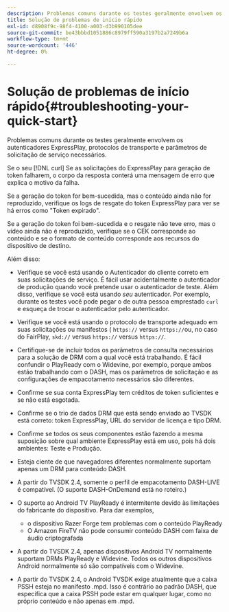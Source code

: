```yaml
---
description: Problemas comuns durante os testes geralmente envolvem os autenticadores ExpressPlay, protocolos de transporte e parâmetros de solicitação de serviço necessários.
title: Solução de problemas de início rápido
exl-id: d8908f9c-98f4-4100-a003-d3b990105dee
source-git-commit: be43bbbd1051886c8979ff590a3197b2a7249b6a
workflow-type: tm+mt
source-wordcount: '446'
ht-degree: 0%

---
```


# Solução de problemas de início rápido{#troubleshooting-your-quick-start}

Problemas comuns durante os testes geralmente envolvem os autenticadores ExpressPlay, protocolos de transporte e parâmetros de solicitação de serviço necessários.

Se o seu [!DNL curl] Se as solicitações do ExpressPlay para geração de token falharem, o corpo da resposta conterá uma mensagem de erro que explica o motivo da falha.

Se a geração do token for bem-sucedida, mas o conteúdo ainda não for reproduzido, verifique os logs de resgate do token ExpressPlay para ver se há erros como &quot;Token expirado&quot;.

Se a geração do token foi bem-sucedida e o resgate não teve erro, mas o vídeo ainda não é reproduzido, verifique se o CEK corresponde ao conteúdo e se o formato de conteúdo corresponde aos recursos do dispositivo de destino.

Além disso:

* Verifique se você está usando o Autenticador do cliente correto em suas solicitações de serviço. É fácil usar acidentalmente o autenticador de produção quando você pretende usar o autenticador de teste. Além disso, verifique se você está usando *seu* autenticador. Por exemplo, durante os testes você pode pegar o de outra pessoa emprestado `curl` e esqueça de trocar o autenticador pelo autenticador.

* Verifique se você está usando o protocolo de transporte adequado em suas solicitações ou manifestos ( `https://` versus `https://`ou, no caso do FairPlay, `skd://` versus `https://` versus `https://`.

* Certifique-se de incluir todos os parâmetros de consulta necessários para a solução de DRM com a qual você está trabalhando. É fácil confundir o PlayReady com o Widevine, por exemplo, porque ambos estão trabalhando com o DASH, mas os parâmetros de solicitação e as configurações de empacotamento necessários são diferentes.
* Confirme se sua conta ExpressPlay tem créditos de token suficientes e se não está esgotada.
* Confirme se o trio de dados DRM que está sendo enviado ao TVSDK está correto: token ExpressPlay, URL do servidor de licença e tipo DRM.
* Confirme se todos os seus componentes estão fazendo a mesma suposição sobre qual ambiente ExpressPlay está em uso, pois há dois ambientes: Teste e Produção.
* Esteja ciente de que navegadores diferentes normalmente suportam apenas um DRM para conteúdo DASH.
* A partir do TVSDK 2.4, somente o perfil de empacotamento DASH-LIVE é compatível. (O suporte DASH-OnDemand está no roteiro.)
* O suporte ao Android TV PlayReady é intermitente devido às limitações do fabricante do dispositivo. Para dar exemplos,

   * o dispositivo Razer Forge tem problemas com o conteúdo PlayReady
   * O Amazon FireTV não pode consumir conteúdo DASH com faixa de áudio criptografada

* A partir do TVSDK 2.4, apenas dispositivos Android TV normalmente suportam DRMs PlayReady e Widevine. Todos os outros dispositivos Android normalmente só são compatíveis com o Widevine.
* A partir do TVSDK 2.4, o Android TVSDK exige atualmente que a caixa PSSH esteja no manifesto .mpd. Isso é contrário ao padrão DASH, que especifica que a caixa PSSH pode estar em qualquer lugar, como no próprio conteúdo e não apenas em .mpd.
